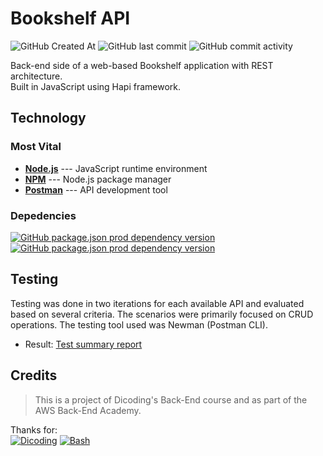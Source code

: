 # Bookshelf API
![GitHub Created At](https://img.shields.io/github/created-at/fwaskito/bookshelf?labelColor=606060&color=262626) ![GitHub last commit](https://img.shields.io/github/last-commit/fwaskito/bookshelf?labelColor=6060606&color=262626)  ![GitHub commit activity](https://img.shields.io/github/commit-activity/t/fwaskito/bookshelf?labelColor=606060&color=262626) 

Back-end side of a web-based Bookshelf application with REST architecture. \
Built in JavaScript using Hapi framework.

## Technology
### Most Vital
-  [**Node.js**](https://nodejs.org) --- JavaScript runtime environment
-  [**NPM**](https://www.npmjs.com/) --- Node.js package manager
-  [**Postman**](https://www.postman.com/) --- API development tool

### Depedencies
[![GitHub package.json prod dependency version](https://img.shields.io/github/package-json/dependency-version/fwaskito/bookshelf/%40hapi%2Fhapi)](https://www.npmjs.com/package/@hapi/hapi) [![GitHub package.json prod dependency version](https://img.shields.io/github/package-json/dependency-version/fwaskito/bookshelf/nanoid)](https://www.npmjs.com/package/nanoid)

## Testing
Testing was done in two iterations for each available API and evaluated based on several criteria. The scenarios were primarily focused on CRUD operations. The testing tool used was Newman (Postman CLI).
- Result: [Test summary report](https://rawcdn.githack.com/fwaskito/me/18c656159ac1f3dc669fdfd5c1697ec5531fa031/booshelf/test-summary-report.html)

## Credits
> This is a project of Dicoding's Back-End course and as part of the AWS Back-End Academy.

Thanks for:\
[![Dicoding](https://img.shields.io/badge/-AWS-262626.svg?logo=data%3Aimage%2Fpng%3Bbase64%2CiVBORw0KGgoAAAANSUhEUgAAABQAAAAMCAMAAABV0m3JAAAB71BMVEX%2F%2F%2F%2F%2Fynr%2Fsj7%2Bzob%2F2aH%2B%2BfL9%2F%2F%2F%2B%2Fv77%2B%2Fv9%2Fv799en%2B7tX%2FmQD7%2B%2Fz%2B%2Fv7%2F%2F%2F%2F%2F%2F%2F%2F%2F%2F%2F%2F%2B%2Fv7%2F%2F%2F%2F%2F%2F%2F%2F%2B%2Fv%2F%2F%2F%2F%2F%2B%2Fv7%2B%2Fv7%2F%2F%2F%2F%2B%2Fv7%2B%2F%2F%2F%2F%2F%2F%2F%2F%2F%2F%2F%2B%2Fv79%2Ff38%2Ff3%2B%2Fv7%2B%2Fv7%2F%2F%2F%2F%2F%2F%2F%2F%2B%2F%2F%2F%2F%2F%2F%2F7%2B%2Fv%2F%2F%2F%2F%2F%2F%2F%2F%2B%2Fv7%2B%2Fv7%2F%2F%2F%2F%2B%2Fv7%2F%2F%2F%2F%2B%2Fv7%2B%2Fv7%2B%2Fv79%2Ff3%2B%2Fv7%2B%2Fv7%2B%2Fv7%2F%2F%2F%2F%2B%2Fv7%2B%2Fv7%2F%2F%2F%2F%2B%2Fv7%2B%2F%2F%2F%2B%2Fv%2F%2B%2Fv7%2F%2F%2F%2F%2B%2Fv7%2B%2Fv7%2F%2F%2F%2F%2F%2F%2F%2F%2B%2Fv7%2F%2F%2F%2F%2F%2F%2F%2F8%2FPz%2F%2F%2F%2F%2B%2Fv7%2B%2Fv7%2F%2F%2F%2F%2B%2F%2F%2F%2B%2Fv7%2F%2F%2F%2F%2F%2F%2F%2F%2B%2Fv7%2F%2F%2F%2F%2B%2Fv75%2Bvr%2F%2F%2F%2F%2F%2F%2F%2F%2F%2F%2F%2F%2F%2F%2F%2F%2B%2Fv7%2F%2F%2F%2F%2B%2Fv7%2B%2Fv7%2F%2F%2F%2F%2B%2Fv7%2B%2Fv7%2F%2F%2F%2F%2F%2F%2F%2F%2B%2F%2F%2F9%2Ff3%2F%2F%2F%2F7%2B%2Fv%2F%2F%2F%2F8%2FP3%2B%2Fv7%2B%2Fv%2F%2B%2Fv7%2B%2Fv79%2Ff39%2Ff3%2B%2Fv79%2Ff7%2B%2Fv7%2B%2F%2F%2F%2B%2F%2F%2F9%2F%2F%2F%2FmQD%2FigD%2FlQD%2FmAD%2FmQD%2FmQD%2FmQD%2FmQD%2FmQD%2FmQD%2FmQD%2FmQD%2FmQD%2FmQD%2FmQD%2FmQD%2FmQD%2FmQD%2FmQD%2FmQD%2FmQD%2FmQD%2FmQD%2FmQD%2FmQD%2FmQD%2FmQD%2FmQD%2FmQD%2FmQD%2FmQD%2FmQD%2FmQD%2FmQD%2FmQD%2FmQD%2FmQD%2FmQD%2FmQD%2FmQD%2FmQD%2FmQD%2FmQD%2FmQD%2FmQD%2FmQD%2FmQD%2FmQD%2FmQD%2FmQD%2FmQANAx6uAAAApHRSTlMAAAAAAAAAAAAAAAAAA33N1ss0jXRewhgOrEqF08yOBwMhGaiIb7IFk%2Bg8LslP0j8UKAQaXmOeMi%2BlpGtiHcBTEbWaZbifC7R7VpxnJXqvF9oqBKOqfoEfww8x1zkWsLeiCd0DqwQrFkMtAQYjCSlIOQkYG1p6a2wjMWV14ApgtZhSIQkFQ4GMSaolh9HcwZ%2BGd3%2BWttDGfBxPZq3d9%2FTYpV8WBHTUka8AAAC2SURBVAhbY%2BRlhIA3olAGCCh84kfiQQGDMSPjO2HGrzwgzl8WxqcyjAcYxbWgskAZBsatPowfBRgZtdRAImtCf7MxMl5RPWe1PArIjWVkfC122O6kxWkzxg%2BCjHuV%2FjCKMzKmMTL%2B%2BANyw2TjJy%2BNbICMiYxFEyFG%2FmP4yc7wk4sxA8Qp%2F880hQEJ5IIEayEKO8EiFUAngAAPQx1EmPGVOIR%2BKQEUZGAokwCy2Rl%2BAcnvJQzTGAGONy0bTY1moQAAAABJRU5ErkJggg%3D%3D)](https://aws.amazon.com)  [![Bash](https://img.shields.io/badge/-Dicoding-262626.svg?logo=data%3Aimage%2Fpng%3Bbase64%2CiVBORw0KGgoAAAANSUhEUgAAABQAAAAUCAYAAACNiR0NAAAEwElEQVQ4EQXBa0zVZRzA8e%2Fvef7nAh4ECsFDmiKChQKhlplaoxtbZalr1vIyrTdqa4tqZbU2ndXSuezellkvrMUoc96m1pxaDV40makslYtJSAp6AOHA4Zz%2F%2F%2Fn1%2BQgAkybxwoRpNBZMZP6suEn8danKz7jFDvNCxsmUAAHA4giJXhWCBpHg5yzSTc1SGvzw%2FB6eXZMAQKJ5JTyzZjWnmpvw0CIvHHkxULPCqU6JxbJs6dTbiRcWYIzQ1z9AW%2Fs%2FDAwOqzHSjQYNqG4PoHfbxTep61uEvLHlM44f%2F5Ub%2FYny2Ljxnwi2ThDuqqxg1cplzK6sIDeWDQLJ0RStFzv5vmEffzT%2Fie8CVFyjn0nXR4zt%2BTfrMjLz3oewaKl60W%2BxoUXqfOZWVbDpzVeZVFzE%2BbYOzrReIAgCyqdNoaZ6FjeHk2z76EsOH%2FsNjIfRYH84yKwfSaV6pGrOwmgoO2dnRkIrA4T8nDBbN29k%2FpzZ7D%2F0C5%2Fv%2Bo7%2FEkOoKrdkh1i5%2FCnWrlpO5%2BVuXnn7Xbp6rmOBkPpf93Z31xsi0UcCzBOKAadUlN9BVcVMOv%2FpZufuH%2Bnp7QcVBMPAcIrdjfv589QZpk8roaa6GnXgxJKBVb64943Y8HKHyVMVcDApHieWFeFcaztdPTewNoRVh1WHiMfAUJrTZy5gRSgrm4a1HorgrBfxsmPrDeLVqlgQQXF4IQEglRoGAlQdDlARFAUCRkZGUCA7K4wVQQAQcvIKPOPgNhUBARFlZCSFA4qKCohELE4U3wgZIwRGEavE44UIoOpQFBAArAlhQABQHAh0dHZyIzFATXUV99bUgO8QZ5FAkIwyo6SU%2B%2BbNBQBVAFQFMIDBAAggKhhjab%2FUxfHfm8nNyaZ%2B%2FRqW1D3A9OJ8SuL51M6fzcaX13Frfi4OBQAUUAAApOr%2BJ1WxgAAKLsPkeCEbX93Agnlz8H2fvusJHEpeXh7t7R10Xmxn6bLF7Dl4lPe3f0WgAuIjzmCMSp9RAAEMSJiuK71sem8HO774hpaz5xlNZ%2BgfTNK49zDvvLuDvhs3MQip1BiqigIAgcsgNQsfa3DiPeNLCMUQEsf0KcV4VrnY3kk4O4YNRQgCZSQ5xLiox%2FbNG7lv3lw2b%2F2Enw4cQzwPQ5qhRN9Nk0mP%2FiS4flBQR864CK%2FXr%2BPDDzbxcO0i0qkUA4lBhgZvEjbC0scfZc7sai51XaHldCtiPARFgjRjyYEfpKLynkg0r3BLgH1NsRKxAWtXLmPt6ucYHRvj5Mkm2traUKC8bDoP1t4PRvjw013sPfgLisVohnQy0drVcWGZ1Cyswxh7q6r92OGtcDiyIoalT9Xx9JLHub24GM8IAmRUudx9hd0N%2Bzhw5AS%2BH2BQ%2FNGhtutXu%2BtnzJh5SA4cnczrb92FJ2O3mWh4lzOhukDAaMDUiYVUVc6keOIERIT%2FrvZx%2Buw5LvdcAzFYHEF6tCXRd%2B2lsll3Np3YtxdRhbN%2FF7Fm3d0kU8mykAl9hvUeMSYi6gRVh6IAgGDEYEyABqO4dKo5NTayYXx%2BwemW344QHR9HVAEAlPLKBVzt7pgay8nfEo3lLs%2FOLwhLyMMhABgU9X2S%2FdfHUsMDe4b6E1ty84vO93SdAwRQ%2FgdVcCa8BrcDvAAAAABJRU5ErkJggg%3D%3D)](https://www.dicoding.com)
